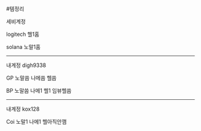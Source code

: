 #템정리 

세비계정

logitech 헬1홈

solana 노말1홈

---
내계정 digh9338

GP 노말씀 나메씀 헬씀

BP 노말씀 나메1 헬1 임뷰헬씀

---

내계정 kox128

Coi 노말1 나메1 헬아직안깸

